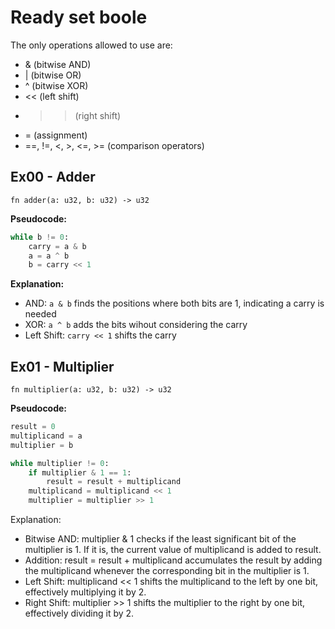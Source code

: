 # Ready set boole

The only operations allowed to use are:
- & (bitwise AND)
- | (bitwise OR)
- ^ (bitwise XOR)
- << (left shift)
- >> (right shift)
- = (assignment)
- ==, !=, <, >, <=, >= (comparison operators)


## Ex00 - Adder

`fn adder(a: u32, b: u32) -> u32`

**Pseudocode:**
```python
while b != 0:
    carry = a & b
    a = a ^ b
    b = carry << 1
```

**Explanation:**
- AND: `a & b` finds the positions where both bits are 1, indicating a carry is needed
- XOR: `a ^ b` adds the bits wihout considering the carry
- Left Shift: `carry << 1` shifts the carry

## Ex01 - Multiplier

`fn multiplier(a: u32, b: u32) -> u32`

**Pseudocode:**
```python
result = 0
multiplicand = a
multiplier = b

while multiplier != 0:
    if multiplier & 1 == 1:
        result = result + multiplicand
    multiplicand = multiplicand << 1
    multiplier = multiplier >> 1

```

Explanation:
- Bitwise AND: multiplier & 1 checks if the least significant bit of the multiplier is 1. If it is, the current value of multiplicand is added to result.
- Addition: result = result + multiplicand accumulates the result by adding the multiplicand whenever the corresponding bit in the multiplier is 1.
- Left Shift: multiplicand << 1 shifts the multiplicand to the left by one bit, effectively multiplying it by 2.
- Right Shift: multiplier >> 1 shifts the multiplier to the right by one bit, effectively dividing it by 2.
